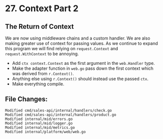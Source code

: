 # 27. Context Part 2
## The Return of Context

We are now using middleware chains and a custom handler. We are also making
greater use of context for passing values. As we continue to expand this
program we will find relying on `request.Context` and `request.WithContext` to
be annoying.

- Add `ctx context.Context` as the first argument in the `web.Handler` type.
- Make the adapter function in `web.go` pass down the first context which was
  derived from `r.Context()`.
- Anything else using `r.Context()` should instead use the passed `ctx`.
- Make everything compile.


## File Changes:

```
Modified cmd/sales-api/internal/handlers/check.go
Modified cmd/sales-api/internal/handlers/product.go
Modified internal/mid/errors.go
Modified internal/mid/logger.go
Modified internal/mid/metrics.go
Modified internal/platform/web/web.go
```
